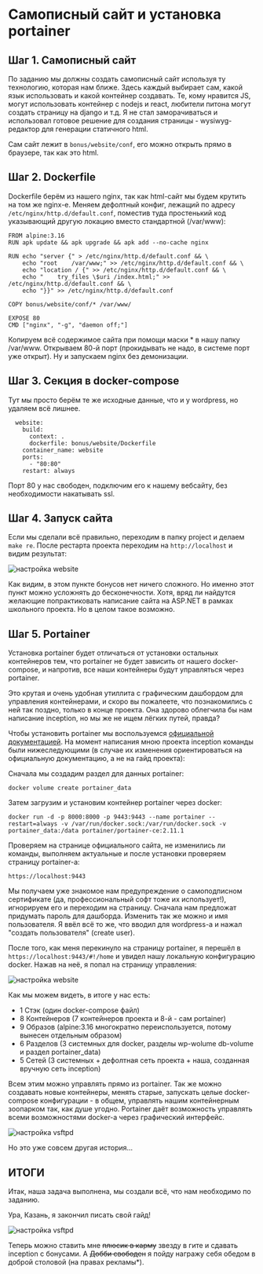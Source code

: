# Самописный сайт и установка portainer



## Шаг 1. Самописный сайт

По заданию мы должны создать самописный сайт используя ту технологию, которая нам ближе. Здесь каждый выбирает сам, какой язык использовать и какой контейнер создавать. Те, кому нравится JS, могут использовать контейнер с nodejs и react, любители питона могут создать страницу на django и т.д. Я не стал заморачиваться и использовал готовое решение для создания страницы - wysiwyg-редактор для генерации статичного html.

Сам сайт лежит в ``bonus/website/conf``, его можно открыть прямо в браузере, так как это html.

## Шаг 2. Dockerfile

Dockerfile берём из нашего nginx, так как html-сайт мы будем крутить на том же nginx-е. Меняем дефолтный конфиг, лежащий по адресу ``/etc/nginx/http.d/default.conf``, поместив туда простенький код указывающий другую локацию вместо стандартной (/var/www):

```
FROM alpine:3.16
RUN	apk update && apk upgrade && apk add --no-cache nginx

RUN echo "server {" > /etc/nginx/http.d/default.conf && \
    echo "root    /var/www;" >> /etc/nginx/http.d/default.conf && \
    echo "location / {" >> /etc/nginx/http.d/default.conf && \
    echo "    try_files \$uri /index.html;" >> /etc/nginx/http.d/default.conf && \
    echo "}}" >> /etc/nginx/http.d/default.conf

COPY bonus/website/conf/* /var/www/

EXPOSE 80
CMD ["nginx", "-g", "daemon off;"]
```

Копируем всё содержимое сайта при помощи маски * в нашу папку /var/www. Открываем 80-й порт (прокидывать не надо, в системе порт уже открыт). Ну и запускаем nginx без демонизации.

## Шаг 3. Секция в docker-compose

Тут мы просто берём те же исходные данные, что и у wordpress, но удаляем всё лишнее.

```
  website:
    build:
      context: .
      dockerfile: bonus/website/Dockerfile
    container_name: website
    ports:
      - "80:80"
    restart: always
```

Порт 80 у нас свободен, подключим его к нашему вебсайту, без необходимости накатывать ssl.

## Шаг 4. Запуск сайта

Если мы сделали всё правильно, переходим в папку project и делаем ``make re``. После рестарта проекта переходим на ``http://localhost`` и видим результат:

![настройка website](media/bonus_part/step_18.png)

Как видим, в этом пункте бонусов нет ничего сложного. Но именно этот пункт можно усложнять до бесконечности. Хотя, вряд ли найдутся желающие попрактиковать написание сайта на ASP.NЕT в рамках школьного проекта. Но в целом такое возможно.

## Шаг 5. Portainer

Установка portainer будет отличаться от установки остальных контейнеров тем, что portainer не будет зависить от нашего docker-compose, и напротив, все наши контейнеры будут управляться через portainer.

Это крутая и очень удобная утиллита с графическим дашбордом для управления контейнерами, и скоро вы пожалеете, что познакомились с ней так поздно, только в конце проекта. Она здорово облегчила бы нам написание inception, но мы же не ищем лёгких путей, правда?

Чтобы установить portainer мы воспользуемся [официальной документацией](https://docs.portainer.io/v/ce-2.11/start/install/server/docker/linux "установить portainer"). На момент написания мною проекта inception команды были нижеследующими (в случае их изменения ориентироваться на официальную документацию, а не на гайд проекта):

Сначала мы создадим раздел для данных portainer:

``docker volume create portainer_data``

Затем загрузим и установим контейнер portainer через docker:

```
docker run -d -p 8000:8000 -p 9443:9443 --name portainer --restart=always -v /var/run/docker.sock:/var/run/docker.sock -v portainer_data:/data portainer/portainer-ce:2.11.1
```

Проверяем на странице официального сайта, не изменились ли команды, выполняем актуальные и после установки проверяем страницу portainer-а:

``https://localhost:9443``

Мы получаем уже знакомое нам предупреждение о самоподписном сертификате (да, профессиональный софт тоже их использует!), игнорируем его и переходим на страницу. Сначала нам предложат придумать пароль для дашборда. Изменить так же можно и имя пользователя. Я ввёл всё то же, что вводил для wordpress-а и нажал "создать пользователя" (create user).

После того, как меня перекинуло на страницу portainer, я перешёл в ``https://localhost:9443/#!/home`` и увидел нашу локальную конфигурацию docker. Нажав на неё, я попал на страницу управления:

![настройка website](media/bonus_part/step_20.png)

Как мы можем видеть, в итоге у нас есть:

- 1 Стэк (один docker-compose файл)
- 8 Контейнеров (7 контейнеров проекта и 8-й - сам portainer)
- 9 Образов (alpine:3.16 многократно переиспользуется, потому вынесен отдельным образом)
- 6 Разделов (3 системных для docker, разделы wp-wolume db-volume и раздел portainer_data)
- 5 Сетей (3 системных + дефолтная сеть проекта + наша, созданная вручную сеть inception)

Всем этим можно управлять прямо из portainer. Так же можно создавать новые контейнеры, менять старые, запускать целые docker-compose конфигурации - в общем, управлять нашим контейнерным зоопарком так, как душе угодно. Portainer даёт возможность управлять всеми возможностями docker-а через графический интерфейс.

![настройка vsftpd](media/stickers/pechkin.png)

Но это уже совсем другая история...

## ИТОГИ

Итак, наша задача выполнена, мы создали всё, что нам необходимо по заданию.

Ура, Казань, я закончил писать свой гайд!

![настройка vsftpd](media/stickers/ufa.png)

Теперь можно ставить мне ~~плюсик в карму~~ звезду в гите и сдавать inception с бонусами. A ~~Добби свободен~~ я пойду награжу себя обедом в доброй столовой (на правах рекламы*).
